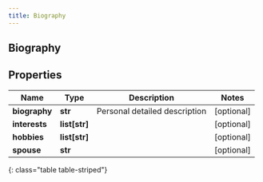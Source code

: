 ```yaml
---
title: Biography
---
```

## Biography

## Properties

|Name | Type | Description | Notes|
|------------ | ------------- | ------------- | -------------|
| **biography** | **str** | Personal detailed description | [optional] |
| **interests** | **list[str]** |  | [optional] |
| **hobbies** | **list[str]** |  | [optional] |
| **spouse** | **str** |  | [optional] |
{: class="table table-striped"}


